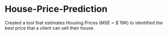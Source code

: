 # House-Price-Prediction
Created a tool that estimates  Housing Prices (MSE ~ $ 19K) to identified the best price that a client can sell their house.

